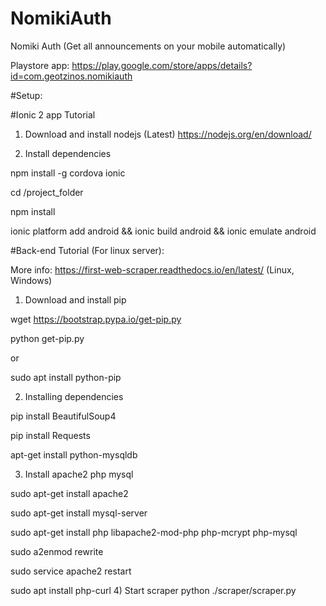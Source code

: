 # NomikiAuth
Nomiki Auth (Get all announcements on your mobile automatically)

Playstore app: https://play.google.com/store/apps/details?id=com.geotzinos.nomikiauth


#Setup:

#Ionic 2 app Tutorial

1) Download and install nodejs (Latest)
https://nodejs.org/en/download/

2) Install dependencies

npm install -g cordova ionic

cd /project_folder

npm install

ionic platform add android && ionic build android && ionic emulate android

#Back-end Tutorial (For linux server):

More info: https://first-web-scraper.readthedocs.io/en/latest/ (Linux, Windows)

1) Download and install pip

wget https://bootstrap.pypa.io/get-pip.py

python get-pip.py

or

sudo apt install python-pip

2) Installing dependencies

pip install BeautifulSoup4

pip install Requests

apt-get install python-mysqldb

3) Install apache2 php mysql

 sudo apt-get install apache2
 
 sudo apt-get install mysql-server
 
 sudo apt-get install php libapache2-mod-php php-mcrypt php-mysql
 
 sudo a2enmod rewrite
 
 sudo service apache2 restart
 
 sudo apt install php-curl
4) Start scraper
python ./scraper/scraper.py





